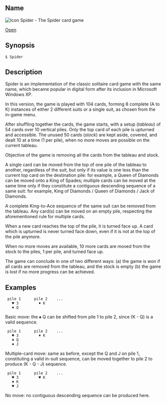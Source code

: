 ## Name

![Icon](/res/icons/16x16/app-spider.png) Spider - The Spider card game

[Open](file:///bin/Spider)

## Synopsis

```**sh
$ Spider
```

## Description

Spider is an implementation of the classic solitaire card game with the same name, which became popular in digital form after its inclusion in Microsoft Windows XP.

In this version, the game is played with 104 cards, forming 8 complete (A to K) instances of either 2 different suits or a single suit, as chosen from the in-game menu.

After shuffling together the cards, the game starts, with a setup (_tableau_) of 54 cards over 10 vertical piles. Only the top card of each pile is upturned and accessible. The unused 50 cards (_stock_) are kept aside, covered, and dealt 10 at a time (1 per pile), when no more moves are possible on the current tableau.

Objective of the game is removing all the cards from the tableau and stock.

A single card can be moved from the top of one pile of the tableau to another, regardless of the suit, but only if its value is one less than the current top card on the destination pile: for example, a Queen of Diamonds can be moved onto a King of Spades; multiple cards can be moved at the same time only if they constitute a contiguous descending sequence of a same suit: for example, King of Diamonds / Queen of Diamonds / Jack of Diamonds.

A complete King-to-Ace sequence of the same suit can be removed from the tableau. Any card(s) can be moved on an empty pile, respecting the aforementioned rule for multiple cards.

When a new card reaches the top of the pile, it is turned face up. A card which is upturned is never turned face down, even if it is not at the top of the pile anymore.

When no more moves are available, 10 more cards are moved from the stock to the piles, 1 per pile, and turned face up.

The game can conclude in one of two different ways: (a) the game is won if all cards are removed from the tableau, and the stock is empty (b) the game is lost if no more progress can be achieved.

## Examples

     pile 1      pile 2    ...
       ♥ 3         ♦ K
       ♠ Q

Basic move: the ♠ Q can be shifted from pile 1 to pile 2, since (K - Q) is a valid sequence.

     pile 1      pile 2    ...
       ♥ 3         ♦ K
       ♠ Q
       ♠ J

Multiple-card move: same as before, except the Q and J on pile 1, constituting a valid in-suit sequence, can be moved together to pile 2 to produce (K - Q - J) sequence.

     pile 1      pile 2    ...
       ♥ 3         ♥ K
       ♠ K
       ♥ J

No move: no contiguous descending sequence can be produced here.
